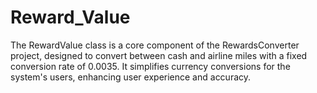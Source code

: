 # Reward_Value
The RewardValue class is a core component of the RewardsConverter project, designed to convert between cash and airline miles with a fixed conversion rate of 0.0035. It simplifies currency conversions for the system's users, enhancing user experience and accuracy.
